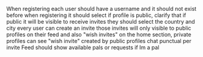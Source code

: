 When registering each user should have a username and it should not exist before
when registering it should select if profile is public, clarify that if public it will be visible to receive invites
they should select the country and city
every user can create an invite those invites will only visible to public profiles on their feed and also "wish invites"
on the home section, private profiles can see "wish invite" created by public profiles
chat punctual per invite
Feed should show available pals or requests if Im a pal
